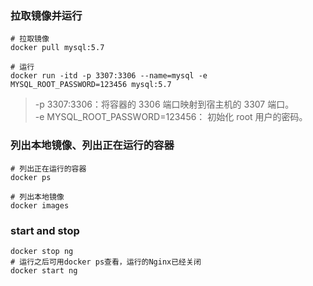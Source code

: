 

### 拉取镜像并运行
```shell
# 拉取镜像
docker pull mysql:5.7

# 运行
docker run -itd -p 3307:3306 --name=mysql -e MYSQL_ROOT_PASSWORD=123456 mysql:5.7
```
> -p 3307:3306：将容器的 3306 端口映射到宿主机的 3307 端口。  
> -e MYSQL_ROOT_PASSWORD=123456： 初始化 root 用户的密码。

### 列出本地镜像、列出正在运行的容器
```shell
# 列出正在运行的容器
docker ps

# 列出本地镜像
docker images
```
### start and stop
```shell
docker stop ng
# 运行之后可用docker ps查看，运行的Nginx已经关闭
docker start ng
```





